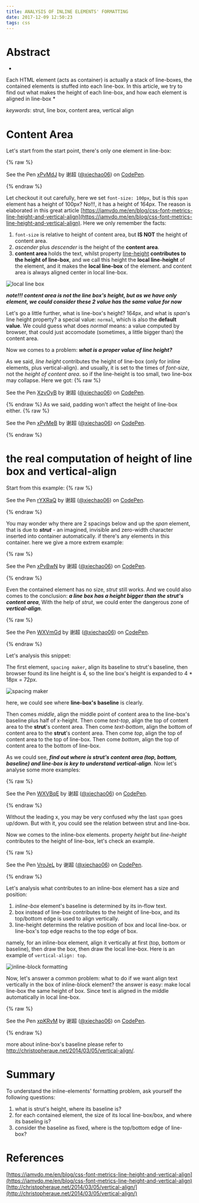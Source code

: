 ```yaml
---
title: ANALYSIS OF INLINE ELEMENTS' FORMATTING
date: 2017-12-09 12:50:23
tags: css
---
```


# Abstract

*
Each HTML element (acts as container) is actually a stack of line-boxes, the contained elements is stuffed into each line-box. In this article, we try to find out what makes the height of each line-box, and how each element is aligned in line-box
*

*keywords*: strut, line box, content area, vertical align 


# Content Area

Let's start from the start point, there's only one element in line-box:

{% raw %}
<p data-height="265" data-theme-id="0" data-slug-hash="xPvMdJ" data-default-tab="css,result" data-user="xiechao06" data-embed-version="2" data-pen-title="xPvMdJ" class="codepen">See the Pen <a href="https://codepen.io/xiechao06/pen/xPvMdJ/">xPvMdJ</a> by 谢超 (<a href="https://codepen.io/xiechao06">@xiechao06</a>) on <a href="https://codepen.io">CodePen</a>.</p>
<script async src="https://production-assets.codepen.io/assets/embed/ei.js"></script>
{% endraw %}

Let checkout it out carefully, here we set `font-size: 100px`, but is this `span` element has a height of 100px? No!!!, it has a height of 164px. The reason
is elaborated in this great article [https://iamvdo.me/en/blog/css-font-metrics-line-height-and-vertical-align](https://iamvdo.me/en/blog/css-font-metrics-line-height-and-vertical-align).
Here we only remember the facts:

1. `font-size` is relative to height of content area, but **IS NOT** the height of content area.
2. *ascender* plus *descender* is the height of the **content area**.
3. **content area** holds the text, whilst property [line-height](https://developer.mozilla.org/en-US/docs/Web/CSS/line-height) **contributes to the height of line-box**, 
and we call this height the **local line-height** of the element, and it makes the **local line-box** of the element. and content area is always aligned center in local line-box.

![local line box](/assets/inline-elements-formatting/local-line-box.svg "opt title")


***note!!! content area is not the line box's height, but as we have only element, we could consider these 2 value has the same value for now***

Let's go a little further, what is line-box's height? 164px, and what is *span*'s line height property? a special value: `normal`, which is also the **default value**. We could guess what does *normal* means: a value computed by browser, that could just accomodate (sometimes, a little bigger than) the content area.

Now we comes to a problem: ***what is a proper value of line height?***

As we said, *line height* contributes the height of line-box (only for inline elements, plus vertical-align). and usually, it is set to the times of *font-size*,  not the *height of content area*. so if the line-height is too small, two line-box may collapse. Here we got:
{% raw %}
<p data-height="265" data-theme-id="0" data-slug-hash="XzvOyB" data-default-tab="css,result" data-user="xiechao06" data-embed-version="2" data-pen-title="XzvOyB" class="codepen">See the Pen <a href="https://codepen.io/xiechao06/pen/XzvOyB/">XzvOyB</a> by 谢超 (<a href="https://codepen.io/xiechao06">@xiechao06</a>) on <a href="https://codepen.io">CodePen</a>.</p>
<script async src="https://production-assets.codepen.io/assets/embed/ei.js"></script>
{% endraw %}
As we said, padding won't affect the height of line-box either.
{% raw %}
<p data-height="265" data-theme-id="0" data-slug-hash="xPvMeB" data-default-tab="css,result" data-user="xiechao06" data-embed-version="2" data-pen-title="xPvMeB" class="codepen">See the Pen <a href="https://codepen.io/xiechao06/pen/xPvMeB/">xPvMeB</a> by 谢超 (<a href="https://codepen.io/xiechao06">@xiechao06</a>) on <a href="https://codepen.io">CodePen</a>.</p>
<script async src="https://production-assets.codepen.io/assets/embed/ei.js"></script>
{% endraw %}

# the real computation of height of line box and vertical-align

Start from this example:
{% raw %}
<p data-height="265" data-theme-id="0" data-slug-hash="rYXRaQ" data-default-tab="css,result" data-user="xiechao06" data-embed-version="2" data-pen-title="rYXRaQ" class="codepen">See the Pen <a href="https://codepen.io/xiechao06/pen/rYXRaQ/">rYXRaQ</a> by 谢超 (<a href="https://codepen.io/xiechao06">@xiechao06</a>) on <a href="https://codepen.io">CodePen</a>.</p>
<script async src="https://production-assets.codepen.io/assets/embed/ei.js"></script>
{% endraw %}

You may wonder why there are 2 spacings below and up the *span* element, that is due to ***strut*** - an imagined, invisible and zero-width character inserted into container automatically. if there's any elements in this container. here we give a more extrem example:

{% raw %}
<p data-height="265" data-theme-id="0" data-slug-hash="xPvBwN" data-default-tab="css,result" data-user="xiechao06" data-embed-version="2" data-pen-title="xPvBwN" class="codepen">See the Pen <a href="https://codepen.io/xiechao06/pen/xPvBwN/">xPvBwN</a> by 谢超 (<a href="https://codepen.io/xiechao06">@xiechao06</a>) on <a href="https://codepen.io">CodePen</a>.</p>
<script async src="https://production-assets.codepen.io/assets/embed/ei.js"></script>
{% endraw %}

Even the contained element has no size, *strut* still works. And we could also comes to the conclusion: ***a line box has a height bigger than the strut's content area***, With the help of *strut*, we could enter the dangerous zone of ***vertical-align***.

{% raw %}
<p data-height="265" data-theme-id="0" data-slug-hash="WXVmGd" data-default-tab="css,result" data-user="xiechao06" data-embed-version="2" data-pen-title="WXVmGd" class="codepen">See the Pen <a href="https://codepen.io/xiechao06/pen/WXVmGd/">WXVmGd</a> by 谢超 (<a href="https://codepen.io/xiechao06">@xiechao06</a>) on <a href="https://codepen.io">CodePen</a>.</p>
<script async src="https://production-assets.codepen.io/assets/embed/ei.js"></script>
{% endraw %}

Let's analysis this snippet: 

The first element, `spacing maker`, align its baseline to strut's baseline, then browser found its line height is 4, so the line box's height is expanded to 4 * 18px = 72px.

![spacing maker](/assets/inline-elements-formatting/spacing-maker.svg "opt title")

here, we could see where **line-box's baseline** is clearly.

Then comes *middle*, align the middle point of content area to the line-box's baseline plus half of x-height.
Then come *text-top*, align the top of content area to the **strut**'s content area.
Then come *text-bottom*, align the bottom of content area to the **strut**'s content area.
Then come *top*, align the top of content area to the top of line-box.
Then come *bottom*, align the top of content area to the bottom of line-box.

As we could see, ***find out where is strut's content area (top, bottom, baseline) and line-box is key to understand vertical-align***. Now let's analyse some more examples:

{% raw %}
<p data-height="265" data-theme-id="0" data-slug-hash="WXVBqE" data-default-tab="css,result" data-user="xiechao06" data-embed-version="2" data-pen-title="WXVBqE" class="codepen">See the Pen <a href="https://codepen.io/xiechao06/pen/WXVBqE/">WXVBqE</a> by 谢超 (<a href="https://codepen.io/xiechao06">@xiechao06</a>) on <a href="https://codepen.io">CodePen</a>.</p>
<script async src="https://production-assets.codepen.io/assets/embed/ei.js"></script>
{% endraw %}

Without the leading x, you may be very confused why the last `span` goes up/down. But with it, you could see the relation between strut and line-box.

Now we comes to the inline-box elements. property *height* but *line-height* contributes to the height of line-box, let's check an example.

{% raw %}
<p data-height="265" data-theme-id="0" data-slug-hash="VroJeL" data-default-tab="css,result" data-user="xiechao06" data-embed-version="2" data-pen-title="VroJeL" class="codepen">See the Pen <a href="https://codepen.io/xiechao06/pen/VroJeL/">VroJeL</a> by 谢超 (<a href="https://codepen.io/xiechao06">@xiechao06</a>) on <a href="https://codepen.io">CodePen</a>.</p>
<script async src="https://production-assets.codepen.io/assets/embed/ei.js"></script>
{% endraw %}

Let's analysis what contributes to an inline-box element has a size and position:

1. *inline-box* element's baseline is determined by its in-flow text.
2. box instead of line-box contributes to the height of line-box, and its top/bottom edge is used to align vertically.
3. line-height determins the relative position of box and local line-box. or line-box's top edge reachs to the top edge of box.

namely, for an inline-box element, align it vertically at first (top, bottom or baseline), then draw the box, then draw the local line-box. Here is an example of `vertical-align: top`.

![inline-block formatting](/assets/inline-elements-formatting/inline-block-formatting.svg "opt title")

Now, let's answer a common problem: what to do if we want align text vertically in the box of inline-block element? the answer is easy: make local line-box the same height of box. Since text is aligned in the middle automatically in local line-box.

{% raw %}
<p data-height="265" data-theme-id="0" data-slug-hash="xpKRvM" data-default-tab="css,result" data-user="xiechao06" data-embed-version="2" data-pen-title="xpKRvM" class="codepen">See the Pen <a href="https://codepen.io/xiechao06/pen/xpKRvM/">xpKRvM</a> by 谢超 (<a href="https://codepen.io/xiechao06">@xiechao06</a>) on <a href="https://codepen.io">CodePen</a>.</p>
<script async src="https://production-assets.codepen.io/assets/embed/ei.js"></script>
{% endraw %}

more about inline-box's baseline please refer to http://christopheraue.net/2014/03/05/vertical-align/.

# Summary

To understand the inline-elements' formatting problem, ask yourself the following questions:

1. what is strut's height, where its baseline is?
2. for each contained element, the size of its local line-box/box, and where its baseling is?
3. consider the baseline as fixed, where is the top/bottom edge of line-box?

# References

[https://iamvdo.me/en/blog/css-font-metrics-line-height-and-vertical-align](https://iamvdo.me/en/blog/css-font-metrics-line-height-and-vertical-align)
[http://christopheraue.net/2014/03/05/vertical-align/](http://christopheraue.net/2014/03/05/vertical-align/)
